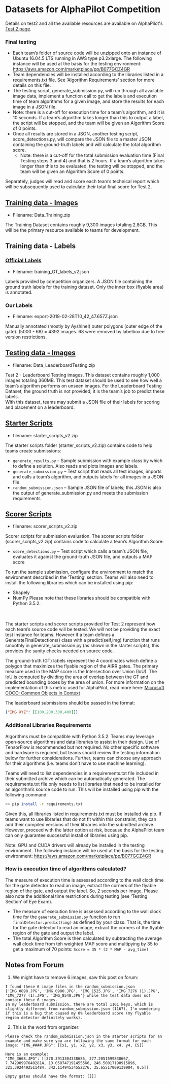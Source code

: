 # Datasets for AlphaPilot Competition

Details on test2 and all the available resources are available on AlphaPilot's [Test 2 page](https://www.herox.com/alphapilot/77-test-2).

### Final testing

- Each team’s folder of source code will be unzipped onto an instance of Ubuntu 16.04.5 LTS running in AWS type p3.2xlarge. The following instance will be used at the basis for the testing environment: https://aws.amazon.com/marketplace/pp/B077GCZ4GR  
- Team dependencies will be installed according to the libraries listed in a requirements.txt file. See ‘Algorithm Requirements’ section for more details on this file.
- The testing script, generate_submission.py, will run through all available image data, implement a function call to get the labels and execution time of team algorithms for a given image, and store the results for each image in a JSON file.
- Note: there is a cut-off for execution time for a team’s algorithm, and it is 10 seconds. If a team’s algorithm takes longer than this to output a label, the script will be stopped, and the team will be given an Algorithm Score of 0 points.
- Once all results are stored in a JSON, another testing script, score_detections.py, will compare the JSON file to a master JSON containing the ground-truth labels and will calculate the total algorithm score.
  - Note: there is a cut-off for the total submission evaluation time (Final Testing steps 3 and 4) and that is 2 hours. If a team’s algorithm takes longer than this to be evaluated, the testing will be stopped, and the team will be given an Algorithm Score of 0 points.

Separately, judges will read and score each team’s technical report which will be subsequently used to calculate their total final score for Test 2.

## [Training data - Images](https://www.herox.com/alphapilot/resource/314)

- Filename: Data_Training.zip

The Training Dataset contains roughly 9,300 images totaling 2.8GB. This will be the primary resource available to teams for development.


## Training data - Labels

### [Official Labels](https://www.herox.com/alphapilot/resource/317)

- Filename: training_GT_labels_v2.json

Labels provided by competition organizers. A JSON file containing the ground truth labels for the training dataset. Only the inner box (flyable area) is annotated.

### Our Labels

- Filename: export-2019-02-28T10_42_47.657Z.json

Manually annotated (mostly by Ayshine!) outer polygons (outer edge of the gate). (5000 - 68) = 4392 images. 68 were removed by labelbox due to free version restrictions.

## [Testing data - Images](https://www.herox.com/alphapilot/resource/318)

- filename: Data_LeaderboardTesting.zip

Test 2 - Leaderboard Testing images. This dataset contains roughly 1,000 images totaling 360MB. This test dataset should be used to see how well a team’s algorithm performs on unseen images. For the Leaderboard Testing Dataset, the ground truth is not provided; it is the team’s job to predict these labels.  
With this dataset, teams may submit a JSON file of their labels for scoring and placement on a leaderboard.

## [Starter Scripts](https://www.herox.com/alphapilot/resource/308)

- filename: starter_scripts_v2.zip

The starter scripts folder (starter_scripts_v2.zip) contains code to help teams create submissions:  

- `generate_results.py` – Sample submission with example class by which to define a solution. Also reads and plots images and labels.
- `generate_submission.py` – Test script that reads all test images, imports and calls a team’s algorithm, and outputs labels for all images in a JSON file
- `random_submission.json` – Sample JSON file of labels; this JSON is also the output of generate_submission.py and meets the submission requirements

## [Scorer Scripts](https://www.herox.com/alphapilot/resource/307)

- filename: scorer_scripts_v2.zip

Scorer scripts for submission evaluation. The scorer scripts folder (scorer_scripts_v2.zip) contains code to calculate a team’s Algorithm Score:  

- `score_detections.py` – Test script which calls a team’s JSON file, evaluates it against the ground-truth JSON file, and outputs a MAP score

To run the sample submission, configure the environment to match the environment described in the ‘Testing’ section. Teams will also need to install the following libraries which can be installed using pip:

- Shapely
- NumPy
Please note that these libraries should be compatible with Python 3.5.2.

&nbsp;  
&nbsp;  
The starter scripts and scorer scripts provided for Test 2 represent how each team’s source code will be tested. We will not be providing the exact test instance for teams. However if a team defines a GenerateFinalDetections() class with a predict(self,img) function that runs smoothly in generate_submission.py (as shown in the starter scripts), this provides the sanity checks needed on source code.  
  
The ground-truth (GT) labels represent the 4 coordinates which define a polygon that maximizes the flyable region of the AIRR gates. The primary measure used in the MAP score is the Intersection over Union (IoU). The IoU is computed by dividing the area of overlap between the GT and predicted bounding boxes by the area of union. For more information on the implementation of this metric used for AlphaPilot, read more here: [Microsoft COCO: Common Objects in Context](https://arxiv.org/abs/1405.0312)

The leaderboard submissions should be passed in the format: 

```json
{"IMG XYZ": [[100,200,300,400]]}
```

### Additional Libraries Requirements

Algorithms must be compatible with Python 3.5.2. Teams may leverage open-source algorithms and data libraries to assist in their design. Use of TensorFlow is recommended but not required. No other specific software and hardware is required, but teams should review the testing information below for further considerations. Further, teams can choose any approach for their algorithms (i.e. teams don’t have to use machine learning).

Teams will need to list dependencies in a requirements.txt file included in their submitted archive which can be automatically generated. The requirements.txt file only needs to list libraries that need to be installed for an algorithm’s source code to run. This will be installed using pip with the following command:

```bash
>> pip install -r requirements.txt
```

Given this, all libraries listed in requirements.txt must be installed via pip. If teams want to use libraries that do not fit within this constraint, they can add their compiled versions of their libraries into the submitted archive. However, proceed with the latter option at risk, because the AlphaPilot team can only guarantee successful install of libraries using pip.

Note: GPU and CUDA drivers will already be installed in the testing environment. The following instance will be used at the basis for the testing environment: https://aws.amazon.com/marketplace/pp/B077GCZ4GR

### How is execution time of algorithms calculated?

The measure of execution time is assessed according to the wall clock time for the gate detector to read an image, extract the corners of the flyable region of the gate, and output the label. So, 2 seconds per image. Please also note the additional time restrictions during testing (see ‘Testing Section’ of Eye Exam).

- The measure of execution time is assessed according to the wall clock time for the `generate_submission.py` function to run `finalDetector.predict(img)` as defined by your class. That is, the time for the gate detector to read an image, extract the corners of the flyable region of the gate and output the label.
- The total Algorithm Score is then calculated by subtracting the average wall clock time from teh weighted MAP score and multipying by 35 to get a maximum of 70 points: `Score = 35 * (2 * MAP - avg_time)`


## Notes from Forum

1. We might have to remove 6 images, saw this post on forum:
```
I found these 6 image files in the random_submission.json {'IMG_0898.JPG', 'IMG_0980.JPG', 'IMG_1525.JPG', 'IMG_7276 (1).JPG', 'IMG_7277 (1).JPG', 'IMG_8548.JPG'} while the test data does not contain these 6 images.
In my leaderboard submission, there are total 1161 keys, which is slightly different from random_submission.json (1167). I'm wondering if this is a bug that caused my 0% leaderboard score (my flyable region detector definitely works).
```

2. This is the word from organizer:
```
Please check the random_submission.json in the starter scripts for an example and make sure you are following the same format for each image: "IMG_####.JPG": [[x1, y1, x2, y2, x3, y3, x4, y4, CS]]

Here is an example: 
"IMG_3668.JPG": [[370.3913304338685, 377.2051599830667, 7.742989976402814, 13.058747191455566, 246.50017198915896, 321.3924492511484, 342.11494534552276, 35.65517009139904, 0.5]]

Empty gates should have the format: [[]]
```